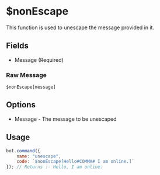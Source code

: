 # $nonEscape
This function is used to unescape the message provided in it.

## Fields
- Message (Required)

### Raw Message
`$nonEscape[message]`

## Options
- Message - The message to be unescaped 

## Usage

```js
bot.command({
    name: "unescape",
    code: `$nonEscape[Hello#COMMA# I am online.]`
}); // Returns :- Hello, I am online.
```
